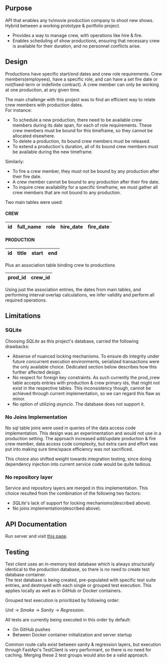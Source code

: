 ## Purpose
API that enables any tv/movie production company to shoot new shows. Hybrid between a working prototype & portfolio 
project.
- Provides a way to manage crew, with operations like hire & fire. 
- Enables scheduling of show productions, ensuring that necessary crew is available for their duration, and no 
  personnel conflicts arise.


## Design
Productions have specific start/end dates and crew role requirements. Crew members(employees), have a specific role, 
and can have a set fire date or not(fixed-term or indefinite contract). A crew member can only be working at one 
production, at any given time.

The main challenge with this project was to find an efficient way to relate crew members with production dates.  
For instance: 
- To schedule a new production, there need to be available crew members during its date span, for each of role 
  requirements. These crew members must be bound for this timeframe, so they cannot be allocated elsewhere.
- To delete a production, its bound crew members must be released.
- To extend a production's duration, all of its bound crew members must be available during the new timeframe.

Similarly:
- To fire a crew member, they must not be bound by any production after their fire date.
- A crew member cannot be bound to any production after their fire date.
- To inquire crew availability for a specific timeframe, we must gather all crew members that are not bound to any 
  production.

Two main tables were used:

#### CREW

| id | full_name          | role          | hire_date | fire_date  |
|----|--------------------|---------------|-----------|------------|

#### PRODUCTION

| id | title             | start      | end        |
|----|-------------------|------------|------------|

Plus an association table binding crew to productions

| prod_id | crew_id |
|---------|---------|

Using just the association entries, the dates from main tables, and performing interval overlap calculations, we infer
validity and perform all required operations.


## Limitations

### SQLite
Choosing *SQLite* as this project's database, carried the following drawbacks:
- Absense of nuanced locking mechanisms. To ensure db integrity under future concurrent execution environments, 
  serialized transactions were the only available choice. Dedicated section below describes how this further affected 
  design. 
- No respect for foreign key constraints. As such currently the prod_crew table accepts entries with production & crew 
  primary ids, that might not exist in the respective tables. This inconsistency though, cannot be achieved through
  current implementation, so we can regard this flaw as minor.
- No option of utilizing *asyncio*. The database does not support it.

### No Joins Implementation
No sql table joins were used in queries of the data access code implementation. This design was an experimentation and 
would not use in a production setting. The approach increased add/update production & fire crew member, data access 
code complexity, but extra care and effort was put into making sure time/space efficiency was not sacrificed.

This choice also shifted weight towards integration testing, since doing dependency injection into current service 
code would be quite tedious.

### No repository layer
Service and repository layers are merged in this implementation. This choice resulted from the combination of the 
following two factors:
- *SQLite*'s lack of support for locking mechanisms(described above).
- No joins implementation(described above).


## API Documentation
Run server and visit [this page](http://127.0.0.1:80/docs).


## Testing
Test client uses an in-memory test database which is always structurally identical to the production database, so there 
is no need to create test database container.  
The test database is being created, pre-populated with specific test suite entries, and destroyed with each single or 
grouped test execution. This applies locally as well as in GitHub or Docker containers. 

Grouped test execution is prioritized by following order:

*Unit* &rarr; *Smoke* &rarr; *Sanity* &rarr; *Regression*. 

All tests are currently being executed in this order by default: 
- On GitHub pushes 
- Between Docker container initialization and server startup

Common route calls exist between sanity & regression layers, but execution through FastApi's TestClient is very 
performant, so there is no need for caching. Merging these 2 test groups would also be a valid approach.